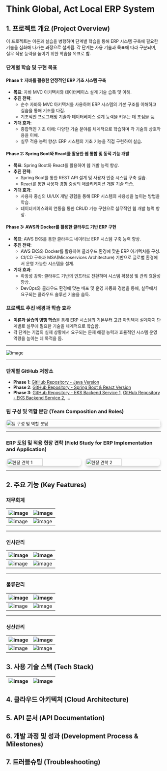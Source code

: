 # Think Global, Act Local ERP System

## 1. 프로젝트 개요 (Project Overview)

이 프로젝트는 이론과 실습을 병행하며 단계별 학습을 통해 ERP 시스템 구축에 필요한 기술을 심화해 나가는 과정으로 설계됨. 각 단계는 사용 기술과 목표에 따라 구분되며, 실무 적용 능력을 높이기 위한 학습을 목표로 함.

### 단계별 학습 및 구현 목표

#### Phase 1: 자바를 활용한 안정적인 ERP 기초 시스템 구축
- **목표**: 자바 MVC 아키텍처와 데이터베이스 설계 기술 습득 및 이해.
- **추진 전략**:
  - 순수 자바와 MVC 아키텍처를 사용하여 ERP 시스템의 기본 구조를 이해하고 실습을 통해 기초를 다짐.
  - 기초적인 프로그래밍 기술과 데이터베이스 설계 능력을 키우는 데 초점을 둠.
- **기대 효과**:
  - 종합적인 기초 이해: 다양한 기술 분야를 체계적으로 학습하며 각 기술의 상호작용을 이해.
  - 실무 적용 능력 향상: ERP 시스템의 기초 기능을 직접 구현하여 실습.

#### Phase 2: Spring Boot와 React를 활용한 웹 통합 및 동적 기능 개발
- **목표**: Spring Boot와 React를 활용하여 웹 개발 능력 향상.
- **추진 전략**:
  - Spring Boot를 통한 REST API 설계 및 사용자 인증 시스템 구축 실습.
  - React를 통한 사용자 경험 중심의 애플리케이션 개발 기술 학습.
- **기대 효과**:
  - 사용자 중심의 UI/UX 개발 경험을 통해 ERP 시스템의 사용성을 높이는 방법을 학습.
  - 데이터베이스와의 연동을 통한 CRUD 기능 구현으로 실무적인 웹 개발 능력 향상.

#### Phase 3: AWS와 Docker를 활용한 클라우드 기반 ERP 구현
- **목표**: AWS EKS를 통한 클라우드 네이티브 ERP 시스템 구축 능력 향상.
- **추진 전략**:
  - AWS EKS와 Docker를 활용하여 클라우드 환경에 맞춘 ERP 아키텍처를 구성.
  - CI/CD 구축과 MSA(Microservices Architecture) 기반으로 글로벌 환경에서 운영 가능한 시스템을 설계.
- **기대 효과**:
  - 확장성 강화: 클라우드 기반의 인프라로 전환하며 시스템 확장성 및 관리 효율성 향상.
  - DevOps와 클라우드 환경에 맞는 배포 및 운영 자동화 경험을 통해, 실무에서 요구되는 클라우드 솔루션 기술을 습득.

### 프로젝트 추진 배경과 학습 효과
- **이론과 실습의 병행 학습**을 통해 ERP 시스템의 기본부터 고급 아키텍처 설계까지 단계별로 실무에 필요한 기술을 체계적으로 학습함.
- 각 단계는 기업의 실제 상황에서 요구되는 문제 해결 능력과 효율적인 시스템 운영 역량을 높이는 데 목적을 둠.

---

![image](https://github.com/user-attachments/assets/dfbac4d3-a024-454b-909f-3a9e42d97d07)


---

### 단계별 GitHub 저장소
- **Phase 1**: [GitHub Repository - Java Version](#)
- **Phase 2**: [GitHub Repository - Spring Boot & React Version](#)
- **Phase 3**: [GitHub Repository - EKS Backend Service 1](#), [GitHub Repository - EKS Backend Service 2](#), ...

### 팀 구성 및 역할 분담 (Team Composition and Roles)
<div style="display: flex; justify-content: center;">
    <img src="https://github.com/user-attachments/assets/874b2ec8-ebae-4542-ac87-a0a59489f1d7" alt="팀 구성 및 역할 분담" style="width: 100%; height: auto; border-radius: 8px; box-shadow: 0px 4px 8px rgba(0, 0, 0, 0.2);">
</div>

---

### ERP 도입 및 적용 현장 견학 (Field Study for ERP Implementation and Application)

<div style="display: flex; justify-content: space-around; gap: 10px; margin-top: 20px;">
    <img src="https://github.com/user-attachments/assets/64767f44-d5f1-4dba-98f6-c2c3600b065f" alt="현장 견학 1" style="width: 48%; height: auto; border-radius: 8px; box-shadow: 0px 4px 8px rgba(0, 0, 0, 0.2);">
    <img src="https://github.com/user-attachments/assets/49f30b4c-6217-41a0-b955-4c7909e559a8" alt="현장 견학 2" style="width: 48%; height: auto; border-radius: 8px; box-shadow: 0px 4px 8px rgba(0, 0, 0, 0.2);">
</div>

---

## 2. 주요 기능 (Key Features)

### 재무회계
![image](https://github.com/user-attachments/assets/3152fcd2-5be4-4187-99dc-94d747779346) | ![image](https://github.com/user-attachments/assets/b7b4d6ed-3107-404d-abbd-92469dd1b38f)
---|---|
![image](https://github.com/user-attachments/assets/075a77ac-074c-4e69-8e57-87041c34b07a) | ![image](https://github.com/user-attachments/assets/8d7e6f5c-a3b4-4218-bd96-1f147cc38841)

<hr/>

### 인사관리
![image](https://github.com/user-attachments/assets/5c8059a0-a023-44f2-b975-e739fb25eb6f) | ![image](https://github.com/user-attachments/assets/02e5bdc5-d2bc-4654-add5-6dcf2feb0a9d)
---|---|
![image](https://github.com/user-attachments/assets/5a750574-4f6e-4cd2-a550-613eb0cb3620) | ![image](https://github.com/user-attachments/assets/83ff6305-7fc5-4d0c-a87d-313b83c1c587)

<hr/>

### 물류관리
![image](https://github.com/user-attachments/assets/3f8fb2a1-13b6-46de-9040-23273829f16d) | ![image](https://github.com/user-attachments/assets/3503067b-52ce-4359-acf9-4f45e6cf61ec)
---|---|
![image](https://github.com/user-attachments/assets/a7330e97-ec00-4c8a-96aa-77a9ac7739a1) | ![image](https://github.com/user-attachments/assets/15fd485f-7135-4496-9217-8fbbe0ff4331)

<hr/>

### 생산관리
![image](https://github.com/user-attachments/assets/9d36af78-ddba-4e85-8367-18e34035e1ff) | ![image](https://github.com/user-attachments/assets/ff8e0f85-b436-4dd2-bc7a-6fdeeb6818f2)
---|---|
![image](https://github.com/user-attachments/assets/5a8a0de4-61de-4a9a-b786-cf6324bd4135) | ![image](https://github.com/user-attachments/assets/bde469f2-68f7-42cc-94ad-52e4a5912690)

## 3. 사용 기술 스택 (Tech Stack)
![image](https://github.com/user-attachments/assets/c54cdc7d-ad7c-4814-a08d-5173d7fe46c4) | ![image](https://github.com/user-attachments/assets/ba59e8bd-56d3-49b9-b405-d7f68d6c6cf7)
---|---|

## 4. 클라우드 아키텍처 (Cloud Architecture)
## 5. API 문서 (API Documentation)
## 6. 개발 과정 및 성과 (Development Process & Milestones)
## 7. 트러블슈팅 (Troubleshooting)
